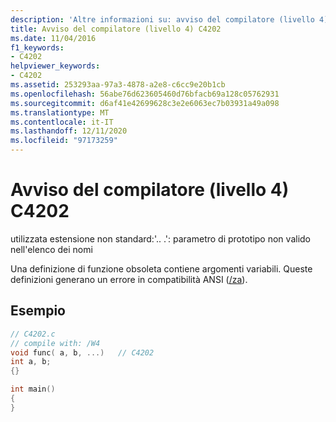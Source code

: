 ```yaml
---
description: 'Altre informazioni su: avviso del compilatore (livello 4) C4202'
title: Avviso del compilatore (livello 4) C4202
ms.date: 11/04/2016
f1_keywords:
- C4202
helpviewer_keywords:
- C4202
ms.assetid: 253293aa-97a3-4878-a2e8-c6cc9e20b1cb
ms.openlocfilehash: 56abe76d623605460d76bfacb69a128c05762931
ms.sourcegitcommit: d6af41e42699628c3e2e6063ec7b03931a49a098
ms.translationtype: MT
ms.contentlocale: it-IT
ms.lasthandoff: 12/11/2020
ms.locfileid: "97173259"
---
```

# <a name="compiler-warning-level-4-c4202"></a>Avviso del compilatore (livello 4) C4202

utilizzata estensione non standard:'.. .': parametro di prototipo non valido nell'elenco dei nomi

Una definizione di funzione obsoleta contiene argomenti variabili. Queste definizioni generano un errore in compatibilità ANSI ([/za](../../build/reference/za-ze-disable-language-extensions.md)).

## <a name="example"></a>Esempio

```c
// C4202.c
// compile with: /W4
void func( a, b, ...)   // C4202
int a, b;
{}

int main()
{
}
```
